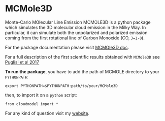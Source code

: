 # MCMole3D
Monte-Carlo MOlecular Line Emission MCMOLE3D is a python package which simulates the 3D  molecular cloud emission in the Milky Way. In particular, it can simulate both  the unpolarized and polarized emission coming from the   first rotational line of Carbon Monoxide (CO, `J=1-0`).

For the package  documentation please visit [MCMOle3D doc]( http://giuspugl.github.io/ ).

For a full description of the first scientific results obtained with `MCMole3D`  see  [Puglisi et al 2017](http://arxiv.org/abs/1701.07856)

**To run  the package**,  you have to add the  path of MCMOLE directory  to your  `PYTHONPATH`:

`export PYTHONPATH=$PYTHONPATH:path/to/your/MCMole3D`

then, to import it on a `python` script:

`from cloudmodel import *`

For any kind of question visit my [website](http://people.sissa.it/~giuspugl/index.html).
